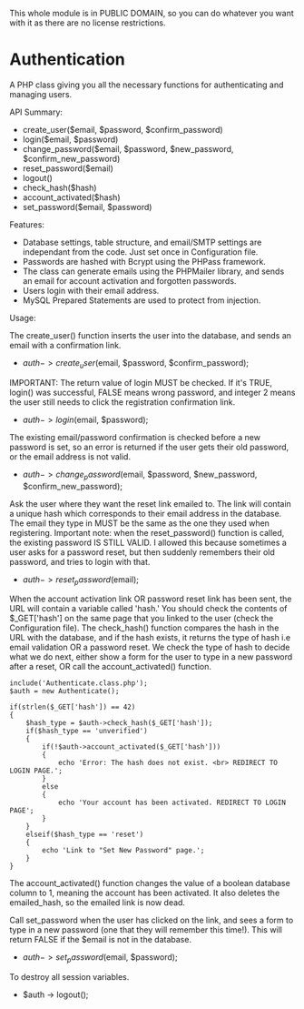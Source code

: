 This whole module is in PUBLIC DOMAIN, so you can do whatever you want with it as there are no license restrictions.

Authentication 
=====================

A PHP class giving you all the necessary functions for authenticating and managing users.

API Summary:

- create_user($email, $password, $confirm_password)
- login($email, $password)
- change_password($email, $password, $new_password, $confirm_new_password)
- reset_password($email)
- logout()
- check_hash($hash)
- account_activated($hash)
- set_password($email, $password)

Features:

- Database settings, table structure, and email/SMTP settings are independant from the code. Just set once in Configuration file.
- Passwords are hashed with Bcrypt using the PHPass framework. 
- The class can generate emails using the PHPMailer library, and sends an email for account activation and forgotten passwords.
- Users login with their email address.
- MySQL Prepared Statements are used to protect from injection.

Usage:

The create_user() function inserts the user into the database, and sends an email with a confirmation link.
- $auth -> create_user($email, $password, $confirm_password);

IMPORTANT: The return value of login MUST be checked. If it's TRUE, login() was successful, FALSE means wrong password, and integer 2 means the user still needs to click the registration confirmation link.
- $auth -> login($email, $password);

The existing email/password confirmation is checked before a new password is set, so an error is returned if the user gets their old password, or the email address is not valid.
- $auth -> change_password($email, $password, $new_password, $confirm_new_password);

Ask the user where they want the reset link emailed to. The link will contain a unique hash which corresponds to their email address in the database.  The email they type in MUST be the same as the one they used when registering. 
Important note: when the reset_password() function is called, the existing password IS STILL VALID. I allowed this because sometimes a user asks for a password reset, but then suddenly remembers their old password, and tries to login with that.  
- $auth -> reset_password($email);

When the account activation link OR password reset link has been sent, the URL will contain a variable called 'hash.' You should check the contents of $_GET['hash'] on the same page that you linked to the user (check the Configuration file).
The check_hash() function compares the hash in the URL with the database, and if the hash exists, it returns the type of hash i.e email validation OR a password reset.
We check the type of hash to decide what we do next, either show a form for the user to type in a new password after a reset, OR call the account_activated() function.

    include('Authenticate.class.php');
    $auth = new Authenticate();
	    
    if(strlen($_GET['hash']) == 42)
    {
        $hash_type = $auth->check_hash($_GET['hash']);
        if($hash_type == 'unverified')
        {
            if(!$auth->account_activated($_GET['hash']))
            {
                echo 'Error: The hash does not exist. <br> REDIRECT TO LOGIN PAGE.';
            }
            else
            {
                echo 'Your account has been activated. REDIRECT TO LOGIN PAGE';
            }
        }
        elseif($hash_type == 'reset')
        {
            echo 'Link to "Set New Password" page.';
        }
    }
The account_activated() function changes the value of a boolean database column to 1, meaning the account has been activated. It also deletes the emailed_hash, so the emailed link is now dead.

Call set_password when the user has clicked on the link, and sees a form to type in a new password (one that they will remember this time!). This will return FALSE if the $email is not in the database.
- $auth -> set_password($email, $password);

To destroy all session variables.
- $auth -> logout();

